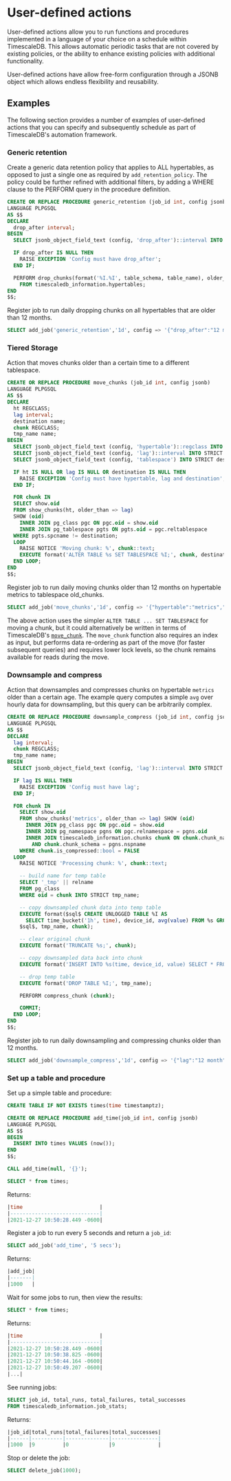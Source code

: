 # User-defined actions

User-defined actions allow you to run functions and procedures implemented in a
language of your choice on a schedule within TimescaleDB. This allows
automatic periodic tasks that are not covered by existing policies, or the
ability to enhance existing policies with additional functionality.

User-defined actions have allow free-form configuration through a JSONB object
which allows endless flexibility and reusability.

## Examples [](examples)

The following section provides a number of examples of user-defined actions
that you can specify and subsequently schedule as part of TimescaleDB's
automation framework.

### Generic retention [](generic-retention)

Create a generic data retention policy that applies to ALL hypertables, as opposed
to just a single one as required by `add_retention_policy`.
The policy could be further refined with additional filters, by adding a WHERE
clause to the PERFORM query in the procedure definition.

```sql
CREATE OR REPLACE PROCEDURE generic_retention (job_id int, config jsonb)
LANGUAGE PLPGSQL
AS $$
DECLARE
  drop_after interval;
BEGIN
  SELECT jsonb_object_field_text (config, 'drop_after')::interval INTO STRICT drop_after;

  IF drop_after IS NULL THEN
    RAISE EXCEPTION 'Config must have drop_after';
  END IF;

  PERFORM drop_chunks(format('%I.%I', table_schema, table_name), older_than => drop_after)
    FROM timescaledb_information.hypertables;
END
$$;
```

Register job to run daily dropping chunks on all hypertables that are older
than 12 months.

```sql
SELECT add_job('generic_retention','1d', config => '{"drop_after":"12 month"}');
```

### Tiered Storage [](tiered-storage)

Action that moves chunks older than a certain time to a different tablespace.

```sql
CREATE OR REPLACE PROCEDURE move_chunks (job_id int, config jsonb)
LANGUAGE PLPGSQL
AS $$
DECLARE
  ht REGCLASS;
  lag interval;
  destination name;
  chunk REGCLASS;
  tmp_name name;
BEGIN
  SELECT jsonb_object_field_text (config, 'hypertable')::regclass INTO STRICT ht;
  SELECT jsonb_object_field_text (config, 'lag')::interval INTO STRICT lag;
  SELECT jsonb_object_field_text (config, 'tablespace') INTO STRICT destination;

  IF ht IS NULL OR lag IS NULL OR destination IS NULL THEN
    RAISE EXCEPTION 'Config must have hypertable, lag and destination';
  END IF;

  FOR chunk IN
  SELECT show.oid
  FROM show_chunks(ht, older_than => lag)
  SHOW (oid)
    INNER JOIN pg_class pgc ON pgc.oid = show.oid
    INNER JOIN pg_tablespace pgts ON pgts.oid = pgc.reltablespace
  WHERE pgts.spcname != destination;
  LOOP
    RAISE NOTICE 'Moving chunk: %', chunk::text;
    EXECUTE format('ALTER TABLE %s SET TABLESPACE %I;', chunk, destination);
  END LOOP;
END
$$;
```

Register job to run daily moving chunks older than 12 months on hypertable
metrics to tablespace old_chunks.

```sql
SELECT add_job('move_chunks','1d', config => '{"hypertable":"metrics","lag":"12 month","tablespace":"old_chunks"}');
```

The above action uses the simpler `ALTER TABLE ... SET TABLESPACE` for moving
a chunk, but it could alternatively be written in terms of TimescaleDB's
[`move_chunk`][api-move_chunk]. The `move_chunk` function also requires an
index as input, but performs data re-ordering as part of the move (for faster
subsequent queries) and requires lower lock levels, so the chunk remains available
for reads during the move.

### Downsample and compress [](downsample-compress)

Action that downsamples and compresses chunks on hypertable `metrics`
older than a certain age. The example query computes a simple `avg` over
hourly data for downsampling, but this query can be arbitrarily complex.

```sql
CREATE OR REPLACE PROCEDURE downsample_compress (job_id int, config jsonb)
LANGUAGE PLPGSQL
AS $$
DECLARE
  lag interval;
  chunk REGCLASS;
  tmp_name name;
BEGIN
  SELECT jsonb_object_field_text (config, 'lag')::interval INTO STRICT lag;

  IF lag IS NULL THEN
    RAISE EXCEPTION 'Config must have lag';
  END IF;

  FOR chunk IN
    SELECT show.oid
    FROM show_chunks('metrics', older_than => lag) SHOW (oid)
      INNER JOIN pg_class pgc ON pgc.oid = show.oid
      INNER JOIN pg_namespace pgns ON pgc.relnamespace = pgns.oid
      INNER JOIN timescaledb_information.chunks chunk ON chunk.chunk_name = pgc.relname
        AND chunk.chunk_schema = pgns.nspname
    WHERE chunk.is_compressed::bool = FALSE
  LOOP
    RAISE NOTICE 'Processing chunk: %', chunk::text;

    -- build name for temp table
    SELECT '_tmp' || relname
    FROM pg_class
    WHERE oid = chunk INTO STRICT tmp_name;

    -- copy downsampled chunk data into temp table
    EXECUTE format($sql$ CREATE UNLOGGED TABLE %I AS
      SELECT time_bucket('1h', time), device_id, avg(value) FROM %s GROUP BY 1, 2;
    $sql$, tmp_name, chunk);

    -- clear original chunk
    EXECUTE format('TRUNCATE %s;', chunk);

    -- copy downsampled data back into chunk
    EXECUTE format('INSERT INTO %s(time, device_id, value) SELECT * FROM %I;', chunk, tmp_name);

    -- drop temp table
    EXECUTE format('DROP TABLE %I;', tmp_name);

    PERFORM compress_chunk (chunk);

    COMMIT;
  END LOOP;
END
$$;
```

Register job to run daily downsampling and compressing chunks older than
12 months.

```sql
SELECT add_job('downsample_compress','1d', config => '{"lag":"12 month"}');
```

### Set up a table and procedure

Set up a simple table and procedure:
```sql
CREATE TABLE IF NOT EXISTS times(time timestamptz);

CREATE OR REPLACE PROCEDURE add_time(job_id int, config jsonb)
LANGUAGE PLPGSQL
AS $$
BEGIN
  INSERT INTO times VALUES (now());  
END
$$;

CALL add_time(null, '{}');

SELECT * from times;
```

Returns:
```sql
|time                         |
|-----------------------------|
|2021-12-27 10:50:28.449 -0600|
```

Register a job to run every 5 seconds and return a `job_id`:
```sql
SELECT add_job('add_time', '5 secs');
```

Returns:
```sql
|add_job|
|-------|
|1000   |
```

Wait for some jobs to run, then view the results:
```sql
SELECT * from times;
```

Returns:
```sql
|time                         |
|-----------------------------|
|2021-12-27 10:50:28.449 -0600|
|2021-12-27 10:50:38.825 -0600|
|2021-12-27 10:50:44.164 -0600|
|2021-12-27 10:50:49.207 -0600|
|...|
```

See running jobs:
```sql
SELECT job_id, total_runs, total_failures, total_successes
FROM timescaledb_information.job_stats;
```

Returns:
```sql
|job_id|total_runs|total_failures|total_successes|
|------|----------|--------------|---------------|
|1000  |9         |0             |9              |
```

Stop or delete the job:
```sql
SELECT delete_job(1000);
```


[api-move_chunk]: /api/:currentVersion:/hypertable/move_chunk
